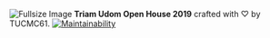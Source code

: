 ![Fullsize Image](https://openhouse.triamudom.ac.th/assets/fullsize.png)
**Triam Udom Open House 2019** crafted with ♡ by TUCMC61. [![Maintainability](https://api.codeclimate.com/v1/badges/9133b3c92522e51b1381/maintainability)](https://codeclimate.com/github/iammarkps/openhouse/maintainability)

